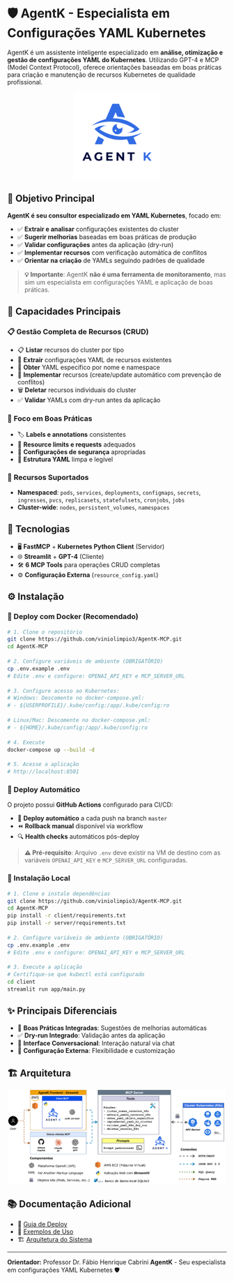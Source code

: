 # 🛡️ AgentK - Especialista em Configurações YAML Kubernetes

AgentK é um assistente inteligente especializado em **análise, otimização e gestão de configurações YAML do Kubernetes**. Utilizando GPT-4 e MCP (Model Context Protocol), oferece orientações baseadas em boas práticas para criação e manutenção de recursos Kubernetes de qualidade profissional.

<p align="center">
  <img src="docs/AgentK-color.png" alt="AgentK" width="200" />
</p>

## 🎯 Objetivo Principal

**AgentK é seu consultor especializado em YAML Kubernetes**, focado em:
- ✅ **Extrair e analisar** configurações existentes do cluster
- ✅ **Sugerir melhorias** baseadas em boas práticas de produção
- ✅ **Validar configurações** antes da aplicação (dry-run)
- ✅ **Implementar recursos** com verificação automática de conflitos
- ✅ **Orientar na criação** de YAMLs seguindo padrões de qualidade

> **💡 Importante**: AgentK **não é uma ferramenta de monitoramento**, mas sim um especialista em configurações YAML e aplicação de boas práticas.

## 🌟 Capacidades Principais

### 📋 **Gestão Completa de Recursos (CRUD)**
- 📋 **Listar** recursos do cluster por tipo
- 📄 **Extrair** configurações YAML de recursos existentes  
- 🎯 **Obter** YAML específico por nome e namespace
- 🚀 **Implementar** recursos (create/update automático com prevenção de conflitos)
- 🗑️ **Deletar** recursos individuais do cluster
- ✅ **Validar** YAMLs com dry-run antes da aplicação

### 🎯 **Foco em Boas Práticas**
- 🏷️ **Labels e annotations** consistentes
- 💾 **Resource limits e requests** adequados
- 🔐 **Configurações de segurança** apropriadas 
- 📝 **Estrutura YAML** limpa e legível

### 🔧 **Recursos Suportados**
- **Namespaced**: `pods`, `services`, `deployments`, `configmaps`, `secrets`, `ingresses`, `pvcs`, `replicasets`, `statefulsets`, `cronjobs`, `jobs`  
- **Cluster-wide**: `nodes`, `persistent_volumes`, `namespaces`

## 🚀 Tecnologias

- 🖥️ **FastMCP** + **Kubernetes Python Client** (Servidor)
- 🌐 **Streamlit** + **GPT-4** (Cliente)
- 🛠️ **6 MCP Tools** para operações CRUD completas
- ⚙️ **Configuração Externa** (`resource_config.yaml`)

## ⚙️ Instalação

### 🐳 Deploy com Docker (Recomendado)

```bash
# 1. Clone o repositório
git clone https://github.com/viniolimpio3/AgentK-MCP.git
cd AgentK-MCP

# 2. Configure variáveis de ambiente (OBRIGATÓRIO)
cp .env.example .env
# Edite .env e configure: OPENAI_API_KEY e MCP_SERVER_URL

# 3. Configure acesso ao Kubernetes:
# Windows: Descomente no docker-compose.yml:
# - ${USERPROFILE}/.kube/config:/app/.kube/config:ro

# Linux/Mac: Descomente no docker-compose.yml:
# - ${HOME}/.kube/config:/app/.kube/config:ro

# 4. Execute
docker-compose up --build -d

# 5. Acesse a aplicação
# http://localhost:8501
```

### 🚀 Deploy Automático

O projeto possui **GitHub Actions** configurado para CI/CD:
- 🔄 **Deploy automático** a cada push na branch `master`
- ⏪ **Rollback manual** disponível via workflow
- 🔍 **Health checks** automáticos pós-deploy

> **⚠️ Pré-requisito**: Arquivo `.env` deve existir na VM de destino com as variáveis `OPENAI_API_KEY` e `MCP_SERVER_URL` configuradas.

### 🔧 Instalação Local

```bash
# 1. Clone e instale dependências
git clone https://github.com/viniolimpio3/AgentK-MCP.git
cd AgentK-MCP
pip install -r client/requirements.txt
pip install -r server/requirements.txt

# 2. Configure variáveis de ambiente (OBRIGATÓRIO)
cp .env.example .env
# Edite .env e configure: OPENAI_API_KEY e MCP_SERVER_URL

# 3. Execute a aplicação
# Certifique-se que kubectl está configurado
cd client
streamlit run app/main.py
```

## ✨ Principais Diferenciais

- 🎯 **Boas Práticas Integradas**: Sugestões de melhorias automáticas
- ✅ **Dry-run Integrado**: Validação antes da aplicação
- 💬 **Interface Conversacional**: Interação natural via chat
- 🔧 **Configuração Externa**: Flexibilidade e customização

## 🏗️ Arquitetura

<p align="center">
  <img src="docs/agent-k-arch.png" alt="AgentK" width="500" />
</p>

## 📚 Documentação Adicional

- 📖 [Guia de Deploy](docs/DEPLOY.md)
- 🧪 [Exemplos de Uso](docs/tests/)
- 🏗️ [Arquitetura do Sistema](docs/agent-k-arch.png)

---

**Orientador:** Professor Dr. Fábio Henrique Cabrini
**AgentK** - Seu especialista em configurações YAML Kubernetes 🛡️